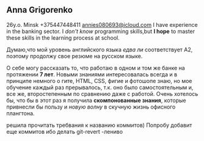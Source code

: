 ## Anna Grigorenko
26y.o. Minsk
+375447448411
annies080693@icloud.com
I have experience in the banking sector.
I *don't know* programming skills,but  **I hope** to master these skills in the learning process at school.

Думаю,что мой уровень английского языка *едва ли* соответствует А2, поэтому продолжу свое резюме на русском языке.

О себе могу рассказать то, что работаю в одном и том же банке на протяжении **7 лет**. Новыми знаниями интересовалась всегда и в принципе немного о гите, HTML, CSS, фигие и фотошопе знаю, но мое обучение каждый  раз прерывалось, т.к. оно было самостоятельным и, все же, второстепенным по сравнению даже с работой. Очень хотелось бы, что бы в этот раз я получила **скомпонованные знания**, которые привнесли бы пользу и *новую волну* в скучную жизнь офисного плангтона.

решила прочитать требвания к названию коммитов)
Попробу добавит еще коммитов
ибо делать git-revert -лениво


